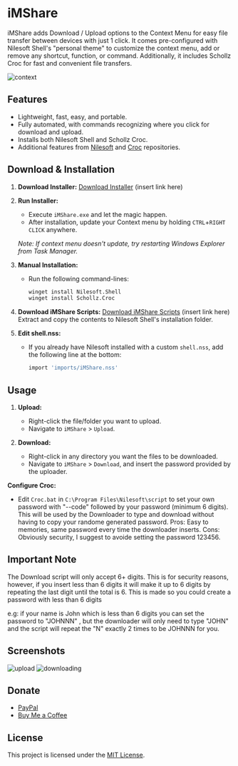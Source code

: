 # iMShare

iMShare adds Download / Upload options to the Context Menu for easy file transfer between devices with just 1 click. It comes pre-configured with Nilesoft Shell's "personal theme" to customize the context menu, add or remove any shortcut, function, or command. Additionally, it includes Schollz Croc for fast and convenient file transfers.

![context](https://github.com/iMAboud/iMShare/assets/80198949/3c6c70d6-f609-4516-9388-ca627dd5bba2)

## Features

- Lightweight, fast, easy, and portable.
- Fully automated, with commands recognizing where you click for download and upload.
- Installs both Nilesoft Shell and Schollz Croc.
- Additional features from [Nilesoft](https://github.com/moudey/Shell) and [Croc](https://github.com/schollz/croc) repositories.

## Download & Installation

1. **Download Installer:**
   [Download Installer](#) (insert link here)

2. **Run Installer:**
   - Execute `iMShare.exe` and let the magic happen.
   - After installation, update your Context menu by holding `CTRL`+`RIGHT CLICK` anywhere.

   *Note: If context menu doesn't update, try restarting Windows Explorer from Task Manager.*

3. **Manual Installation:**
   - Run the following command-lines:
     ```bash
     winget install Nilesoft.Shell
     winget install Schollz.Croc
     ```

4. **Download iMShare Scripts:**
   [Download iMShare Scripts](#) (insert link here)
   Extract and copy the contents to Nilesoft Shell's installation folder.

5. **Edit shell.nss:**
   - If you already have Nilesoft installed with a custom `shell.nss`, add the following line at the bottom:
     ```bash
     import 'imports/iMShare.nss'
     ```

## Usage
  
1. **Upload:**
   - Right-click the file/folder you want to upload.
   - Navigate to `iMShare` > `Upload`.

2. **Download:**
   - Right-click in any directory you want the files to be downloaded.
   - Navigate to `iMShare` > `Download`, and insert the password provided by the uploader.

 **Configure Croc:**
   - Edit `Croc.bat` in `C:\Program Files\Nilesoft\script` to set your own password with "--code" followed by your password (minimum 6 digits).
This will be used by the Downloader to type and download without having to copy your randome generated password. 
Pros: Easy to memories, same password every time the downloader inserts. 
Cons: Obviously security, I suggest to avoide setting the password 123456. 

## Important Note
The Download script will only accept 6+ digits. 
This is for security reasons, however, if you insert less than 6 digits it will make it up to 6 digits by repeating the last digit until the total is 6. 
This is made so you could create a password with less than 6 digits 

e.g: if your name is John which is less than 6 digits you can set the password to "JOHNNN" , but the downloader will only need to type "JOHN" and the script will repeat the "N" exactly 2 times to be JOHNNN for you. 

## Screenshots


![upload](https://i.imgur.com/OGehNdS.png)
![downloading](https://i.imgur.com/tMEe1wy.png)

## Donate

- [PayPal](https://www.paypal.com/paypalme/imaboud)
- [Buy Me a Coffee](https://buymeacoffee.com/imaboud)


## License

This project is licensed under the [MIT License](LICENSE).
